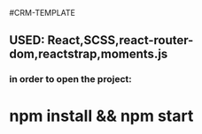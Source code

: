 #CRM-TEMPLATE

## USED: React,SCSS,react-router-dom,reactstrap,moments.js

### in order to open the project:

# npm install && npm start
